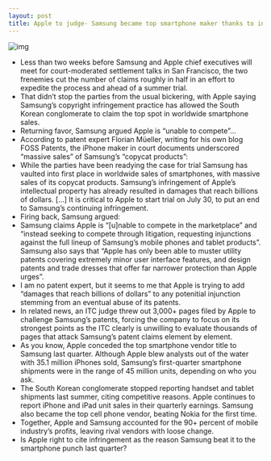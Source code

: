 ```yaml
---
layout: post
title: Apple to judge- Samsung became top smartphone maker thanks to infringement
---
```

![img](http://media.idownloadblog.com/wp-content/uploads/2012/04/iPhone-4S-three-up-Stocks-Siri-Reminders.jpg)
* Less than two weeks before Samsung and Apple chief executives will meet for court-moderated settlement talks in San Francisco, the two frenemies cut the number of claims roughly in half in an effort to expedite the process and ahead of a summer trial.
* That didn’t stop the parties from the usual bickering, with Apple saying Samsung’s copyright infringement practice has allowed the South Korean conglomerate to claim the top spot in worldwide smartphone sales.
* Returning favor, Samsung argued Apple is “unable to compete”…
* According to patent expert Florian Müeller, writing for his own blog FOSS Patents, the iPhone maker in court documents underscored “massive sales” of Samsung’s “copycat products”:
* While the parties have been readying the case for trial Samsung has vaulted into first place in worldwide sales of smartphones, with massive sales of its copycat products. Samsung’s infringement of Apple’s intellectual property has already resulted in damages that reach billions of dollars. […] It is critical to Apple to start trial on July 30, to put an end to Samsung’s continuing infringement.
* Firing back, Samsung argued:
* Samsung claims Apple is “[u]nable to compete in the marketplace” and “instead seeking to compete through litigation, requesting injunctions against the full lineup of Samsung’s mobile phones and tablet products”. Samsung also says that “Apple has only been able to muster utility patents covering extremely minor user interface features, and design patents and trade dresses that offer far narrower protection than Apple urges”.
* I am no patent expert, but it seems to me that Apple is trying to add “damages that reach billions of dollars” to any potenitial injunction stemming from an eventual abuse of its patents.
* In related news, an ITC judge threw out 3,000+ pages filed by Apple to challenge Samsung’s patents, forcing the company to focus on its strongest points as the ITC clearly is unwilling to evaluate thousands of pages that attack Samsung’s patent claims element by element.
* As you know, Apple conceded the top smartphone vendor title to Samsung last quarter. Although Apple blew analysts out of the water with 35.1 million iPhones sold, Samsung’s first-quarter smartphone shipments were in the range of 45 million units, depending on who you ask.
* The South Korean conglomerate stopped reporting handset and tablet shipments last summer, citing competitive reasons. Apple continues to report iPhone and iPad unit sales in their quarterly earnings. Samsung also became the top cell phone vendor, beating Nokia for the first time.
* Together, Apple and Samsung accounted for the 90+ percent of mobile industry’s profits, leaving rival vendors with loose change.
* Is Apple right to cite infringement as the reason Samsung beat it to the smartphone punch last quarter?

